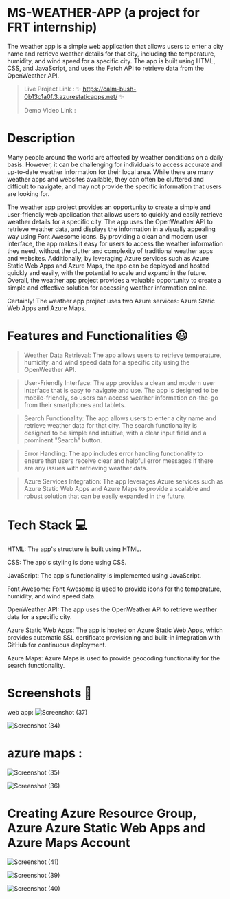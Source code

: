 # MS-WEATHER-APP  (a project for FRT internship)

The weather app is a simple web application that allows users to enter a city name and retrieve weather details for that city, including the temperature, humidity, and wind speed for a specific city. 
The app is built using HTML, CSS, and JavaScript, and uses the Fetch API to retrieve data from the OpenWeather API. 

> Live Project Link : ✨ https://calm-bush-0b13c1a0f.3.azurestaticapps.net/ ✨
>
> Demo Video Link :

# Description

 Many people around the world are affected by weather conditions on a daily basis. However, it can be challenging for individuals to access accurate and up-to-date weather information for their local area. While there are many weather apps and websites available, they can often be cluttered and difficult to navigate, and may not provide the specific information that users are looking for.
 
 The weather app project provides an opportunity to create a simple and user-friendly web application that allows users to quickly and easily retrieve weather details for a specific city. The app uses the OpenWeather API to retrieve weather data, and displays the information in a visually appealing way using Font Awesome icons. By providing a clean and modern user interface, the app makes it easy for users to access the weather information they need, without the clutter and complexity of traditional weather apps and websites. Additionally, by leveraging Azure services such as Azure Static Web Apps and Azure Maps, the app can be deployed and hosted quickly and easily, with the potential to scale and expand in the future. Overall, the weather app project provides a valuable opportunity to create a simple and effective solution for accessing weather information online.
 
 Certainly!  The weather app project uses two Azure services: Azure Static Web Apps and Azure Maps.
 
 # Features and Functionalities 😃

> Weather Data Retrieval: The app allows users to retrieve temperature, humidity, and wind speed data for a specific city using the OpenWeather API.

> User-Friendly Interface: The app provides a clean and modern user interface that is easy to navigate and use. The app is designed to be mobile-friendly, so users can access weather information on-the-go from their smartphones and tablets.

> Search Functionality: The app allows users to enter a city name and retrieve weather data for that city. The search functionality is designed to be simple and intuitive, with a clear input field and a prominent "Search" button.
 
> Error Handling: The app includes error handling functionality to ensure that users receive clear and helpful error messages if there are any issues with retrieving weather data.

> Azure Services Integration: The app leverages Azure services such as Azure Static Web Apps and Azure Maps to provide a scalable and robust solution that can be easily expanded in the future. 

# Tech Stack 💻
HTML: The app's structure is built using HTML.

CSS: The app's styling is done using CSS.

JavaScript: The app's functionality is implemented using JavaScript.

Font Awesome: Font Awesome is used to provide icons for the temperature, humidity, and wind speed data.

OpenWeather API: The app uses the OpenWeather API to retrieve weather data for a specific city.

Azure Static Web Apps: The app is hosted on Azure Static Web Apps, which provides automatic SSL certificate provisioning and built-in integration with GitHub for continuous deployment.

Azure Maps: Azure Maps is used to provide geocoding functionality for the search functionality.

# Screenshots 📸
web app:
![Screenshot (37)](https://user-images.githubusercontent.com/125504054/231598068-b0ae7395-e8fd-4c35-89ef-e81fdfcfe6b8.png)

![Screenshot (34)](https://user-images.githubusercontent.com/125504054/231598263-3110f246-3328-4991-9784-536ce92fd6c6.png)

# azure maps :
![Screenshot (35)](https://user-images.githubusercontent.com/125504054/231598673-9e9c2d98-50ad-40f7-ace9-bb844f57b37e.png)

![Screenshot (36)](https://user-images.githubusercontent.com/125504054/231598465-7c9fb8c1-eb81-4775-81e9-74c60c8973fa.png)

# Creating Azure Resource Group, Azure Azure Static Web Apps and Azure Maps Account

![Screenshot (41)](https://user-images.githubusercontent.com/125504054/231608580-4ee40841-5faa-4dd0-bceb-56dd561b8651.png)

![Screenshot (39)](https://user-images.githubusercontent.com/125504054/231608603-74456ae9-ef6d-4220-84aa-0b1fa4500a0a.png)

![Screenshot (40)](https://user-images.githubusercontent.com/125504054/231608615-756c83c6-4575-493a-a37e-d31ff8b20c88.png)


